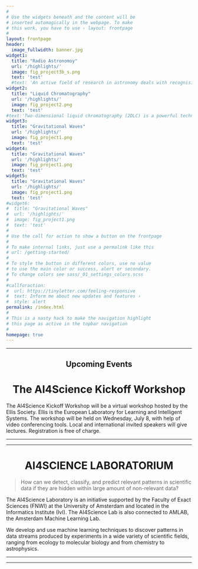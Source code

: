```yaml
---
#
# Use the widgets beneath and the content will be
# inserted automagically in the webpage. To make
# this work, you have to use › layout: frontpage
#
layout: frontpage
header:
  image_fullwidth: banner.jpg
widget1:
  title: "Radio Astronomoy"
  url: '/highlights/'
  image: fig_project3b_s.png
  text: 'test'
  #text: 'An active field of research in astronomy deals with recognising rare features in data streams from space obervations in (almost) real time. This challenging task arises from the massive imaging surveys of the sky carried our at a wide range of wavelengths (optical, radio, X-ray). The purpose is no longer just to find objects that are there all or most of the time, but also to spot so-called ‘transient’ objects that appear only fleetingly.'
widget2:
  title: "Liquid Chromatography"
  url: '/highlights/'
  image: fig_project2.png
  text: 'test'  
#text:'Two-dimensional liquid chromatography (2DLC) is a powerful technique to separate and detect trace molecular compounds in complex samples such as food contaminants, industrial production streams, urine, or blood, to name but a few examples. However, successful implementation requires time-consuming experiment-specific optimization of many parameters. Machine learning can aid with data-analysis and the acceleration of optimization.'  
widget3:
  title: "Gravitational Waves"
  url: '/highlights/'
  image: fig_project1.png
  text: 'test'
widget4:
  title: "Gravitational Waves"
  url: '/highlights/'
  image: fig_project1.png
  text: 'test'
widget5:
  title: "Gravitational Waves"
  url: '/highlights/'
  image: fig_project1.png
  text: 'test'
#widget6:
#  title: "Gravitational Waves"
#  url: '/highlights/'
#  image: fig_project1.png
#  text: 'test'
#
# Use the call for action to show a button on the frontpage
#
# To make internal links, just use a permalink like this
# url: /getting-started/
#
# To style the button in different colors, use no value
# to use the main color or success, alert or secondary.
# To change colors see sass/_01_settings_colors.scss
#
#callforaction:
#  url: https://tinyletter.com/feeling-responsive
#  text: Inform me about new updates and features ›
#  style: alert
permalink: /index.html
#
# This is a nasty hack to make the navigation highlight
# this page as active in the topbar navigation
#
homepage: true
---
```


------------------------------------------
<center> <h2>Upcoming Events</h2> </center>
<center> <h1>The AI4Science Kickoff Workshop</h1> </center>

The AI4Science Kickoff Workshop will be a virtual workshop hosted by the Ellis Society. Ellis is the European Laboratory for Learning and Intelligent Systems. The workshop will be held on Wednesday, July 8, with help of video conferencing tools. Local and international invited speakers will give lectures. Registration is free of charge.

___________________________________________
-------------------------------------------
<center> <h1>AI4SCIENCE LABORATORIUM</h1> </center>

> How can we detect, classify, and predict relevant patterns in scientific data if they are hidden within large amount of non-relevant data?

The AI4Science Laboratory is an initiative supported by the Faculty of Exact Sciences (FNWI) at the University of Amsterdam and located in the Informatics Institute (IvI). The AI4Science Lab is also connected to AMLAB, the Amsterdam Machine Learning Lab.

We develop and use machine learning techniques to discover patterns in data streams produced by experiments in a wide variety of scientific fields, ranging from ecology to molecular biology and from chemistry to astrophysics.

__________________________________________
------------------------------------------

